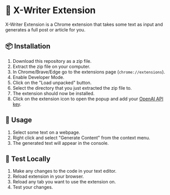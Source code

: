 # 📝 X-Writer Extension

X-Writer Extension is a Chrome extension that takes some text as input and generates a full post or article for you.

## 📦 Installation

1. Download this repository as a zip file.
2. Extract the zip file on your computer.
3. In Chrome/Brave/Edge go to the extensions page (`chrome://extensions`).
4. Enable Developer Mode.
5. Click on the "Load unpacked" button.
6. Select the directory that you just extracted the zip file to.
7. The extension should now be installed.
8. Click on the extension icon to open the popup and add your [OpenAI API key](https://beta.openai.com/account/api-keys).

## 📝 Usage

1. Select some text on a webpage.
2. Right click and select "Generate Content" from the context menu.
3. The generated text will appear in the console.

## 🧪 Test Locally

1. Make any changes to the code in your text editor.
2. Reload extension in your browser.
3. Reload any tab you want to use the extension on.
4. Test your changes.
